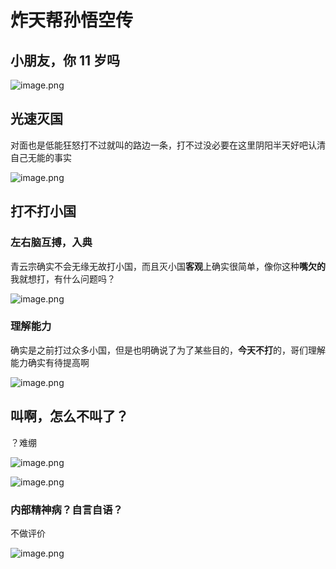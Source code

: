 # 炸天帮孙悟空传

## 小朋友，你 11 岁吗

![image.png](https://image.8aka.org/file/8n2kz6w6.png)

## 光速灭国

对面也是低能狂怒打不过就叫的路边一条，打不过没必要在这里阴阳半天好吧认清自己无能的事实

![image.png](https://image.8aka.org/file/THni2Jfc.png)

## 打不打小国

### 左右脑互搏，入典

青云宗确实不会无缘无故打小国，而且灭小国**客观**上确实很简单，像你这种**嘴欠的**我就想打，有什么问题吗？

![image.png](https://image.8aka.org/file/X80vXbat.png)

### 理解能力

确实是之前打过众多小国，但是也明确说了为了某些目的，**今天不打**的，哥们理解能力确实有待提高啊

![image.png](https://image.8aka.org/file/VyDZaEyD.png)

## 叫啊，怎么不叫了？

？难绷

![image.png](https://image.8aka.org/file/qGXTD6CB.png)

![image.png](https://image.8aka.org/file/ehnA5wCd.png)

### 内部精神病？自言自语？

不做评价

![image.png](https://image.8aka.org/file/Ndvp2qYz.png)
